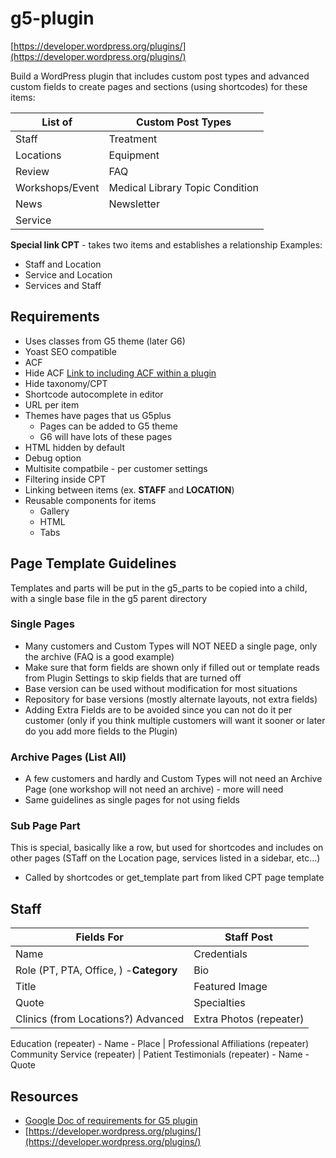 # g5-plugin
[https://developer.wordpress.org/plugins/](https://developer.wordpress.org/plugins/)

Build a WordPress plugin that includes custom post types and advanced custom fields to create pages and sections (using shortcodes) for these items:

List of             | Custom Post Types
------------------- | --------------------
Staff               | Treatment
Locations           | Equipment
Review              | FAQ
Workshops/Event     | Medical Library Topic Condition
News                | Newsletter
Service             |

**Special link CPT** - takes two items and establishes a relationship 
Examples:
- Staff and Location
- Service and Location
- Services and Staff

## Requirements
- Uses classes from G5 theme (later G6)
- Yoast SEO compatible
- ACF
- Hide ACF [Link to including ACF within a plugin](https://www.advancedcustomfields.com/resources/including-acf-within-a-plugin-or-theme/)
- Hide taxonomy/CPT
- Shortcode autocomplete in editor
- URL per item
- Themes have pages that us G5plus
	- Pages can be added to G5 theme
	- G6 will have lots of these pages
- HTML hidden by default
- Debug option
- Multisite compatbile - per customer settings
- Filtering inside CPT
- Linking between items (ex. **STAFF** and **LOCATION**)
- Reusable components for items
	- Gallery 
	- HTML
	- Tabs

## Page Template Guidelines
Templates and parts will be put in the g5_parts to be copied into a child, with a single base file in the g5 parent directory

### Single Pages
- Many customers and Custom Types will NOT NEED a single page, only the archive (FAQ is a good example)
- Make sure that form fields are shown only if filled out or template reads from Plugin Settings to skip fields that are turned off
- Base version can be used without modification for most situations
- Repository for base versions (mostly alternate layouts, not extra fields)
- Adding Extra Fields are to be avoided since you can not do it per customer (only if you think multiple customers will want it sooner or later do you add more fields to the Plugin)


### Archive Pages (List All)
- A few customers and hardly and Custom Types will not need an Archive Page (one workshop will not need an archive) - more will need
- Same guidelines as single pages for not using fields


### Sub Page Part
This is special, basically like a row, but used for shortcodes and includes on other pages (STaff on the Location page, services listed in a sidebar, etc...)
- Called by shortcodes or get_template part from liked CPT page template

## Staff
Fields For     | Staff Post    
-------------- | --------------
Name         | Credentials
Role (PT, PTA, Office, )  -**Category** | Bio
Title        | Featured Image
Quote        | Specialties
Clinics (from Locations?) Advanced | Extra Photos (repeater)
Education (repeater) 
	- Name
	- Place 
| Professional Affiliations (repeater)
Community Service (repeater) | Patient Testimonials (repeater)
	- Name
	- Quote

## Resources
- [Google Doc of requirements for G5 plugin](https://docs.google.com/document/d/1-60UjbCogUZewWsdGaM_1SLtLe6mua6BCpnWS4jskP4/edit?ts=5de6d85c#)
- [https://developer.wordpress.org/plugins/](https://developer.wordpress.org/plugins/)